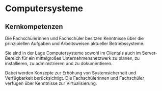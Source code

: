 # Computersysteme

## Kernkompetenzen
Die Fachschülerinnen und Fachschüler besitzen Kenntnisse über die prinzipiellen Aufgaben und Arbeitsweisen aktueller Betriebssysteme.

Sie sind in der Lage Computersysteme sowohl im Clientals auch im Server-Bereich für ein mittelgroßes Unternehmensnetzwerk zu planen, zu installieren, zu administrieren und zu dokumentieren.

Dabei werden Konzepte zur Erhöhung von Systemsicherheit und Verfügbarkeit berücksichtigt.
Die Fachschülerinnen und Fachschüler verfügen über Kenntnisse zur Virtualisierung.